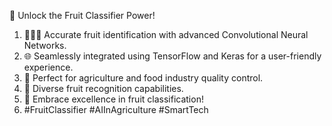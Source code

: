 🚀 Unlock the Fruit Classifier Power!
1. 🍇🍎🍌 Accurate fruit identification with advanced Convolutional Neural Networks.
2. 🌐 Seamlessly integrated using TensorFlow and Keras for a user-friendly experience.
3. 🌱 Perfect for agriculture and food industry quality control.
4. 📸 Diverse fruit recognition capabilities.
5. 🤖 Embrace excellence in fruit classification!
6. #FruitClassifier #AIInAgriculture #SmartTech
